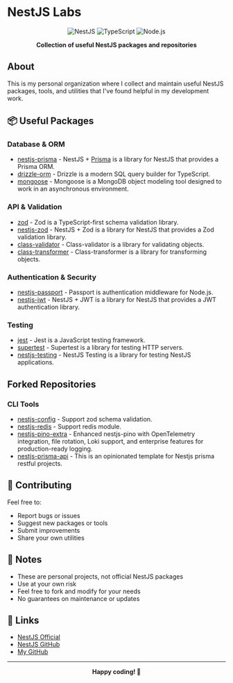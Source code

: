 # NestJS Labs

<div align="center">

![NestJS](https://img.shields.io/badge/NestJS-E0234E?style=for-the-badge&logo=nestjs&logoColor=white)
![TypeScript](https://img.shields.io/badge/TypeScript-007ACC?style=for-the-badge&logo=typescript&logoColor=white)
![Node.js](https://img.shields.io/badge/Node.js-43853D?style=for-the-badge&logo=node.js&logoColor=white)

**Collection of useful NestJS packages and repositories**

</div>

## About

This is my personal organization where I collect and maintain useful NestJS packages, tools, and utilities that I've found helpful in my development work.

## 📦 Useful Packages

### Database & ORM
- [nestjs-prisma](https://github.com/notiz-dev/nestjs-prisma) - NestJS + [Prisma](https://github.com/prisma/prisma) is a library for NestJS that provides a Prisma ORM.
- [drizzle-orm](https://github.com/drizzle-team/drizzle-orm) - Drizzle is a modern SQL query builder for TypeScript.
- [mongoose](https://github.com/Automattic/mongoose) - Mongoose is a MongoDB object modeling tool designed to work in an asynchronous environment.

### API & Validation
- [zod](https://github.com/colinhacks/zod) - Zod is a TypeScript-first schema validation library.
- [nestjs-zod](https://github.com/BenLorantfy/nestjs-zod) - NestJS + Zod is a library for NestJS that provides a Zod validation library.
- [class-validator](https://github.com/typestack/class-validator) - Class-validator is a library for validating objects.
- [class-transformer](https://github.com/typestack/class-transformer) - Class-transformer is a library for transforming objects.

### Authentication & Security
- [nestjs-passport](https://github.com/nestjs/passport) - Passport is authentication middleware for Node.js.
- [nestjs-jwt](https://github.com/nestjs/jwt) - NestJS + JWT is a library for NestJS that provides a JWT authentication library.

### Testing
- [jest](https://github.com/facebook/jest) - Jest is a JavaScript testing framework.
- [supertest](https://github.com/visionmedia/supertest) - Supertest is a library for testing HTTP servers.
- [nestjs-testing](https://github.com/nestjs/testing) - NestJS Testing is a library for testing NestJS applications.

## Forked Repositories

### CLI Tools
- [nestjs-config](https://github.com/nestjs-labs/nestjs-config) - Support zod schema validation.
- [nestjs-redis](https://github.com/nestjs-labs/nestjs-redis) - Support redis module.
- [nestjs-pino-extra](https://github.com/nestjs-labs/nestjs-pino-extra) - Enhanced nestjs-pino with OpenTelemetry integration, file rotation, Loki support, and enterprise features for production-ready logging.
- [nestjs-prisma-api](https://github.com/nestjs-labs/nestjs-prisma-api) - This is an opinionated template for Nestjs prisma restful projects.

## 🤝 Contributing

Feel free to:
- Report bugs or issues
- Suggest new packages or tools
- Submit improvements
- Share your own utilities

## 📝 Notes

- These are personal projects, not official NestJS packages
- Use at your own risk
- Feel free to fork and modify for your needs
- No guarantees on maintenance or updates

## 🔗 Links

- [NestJS Official](https://nestjs.com/)
- [NestJS GitHub](https://github.com/nestjs/nest)
- [My GitHub](https://github.com/iamnivekx)

---

<div align="center">

**Happy coding! 🎉**

</div>
